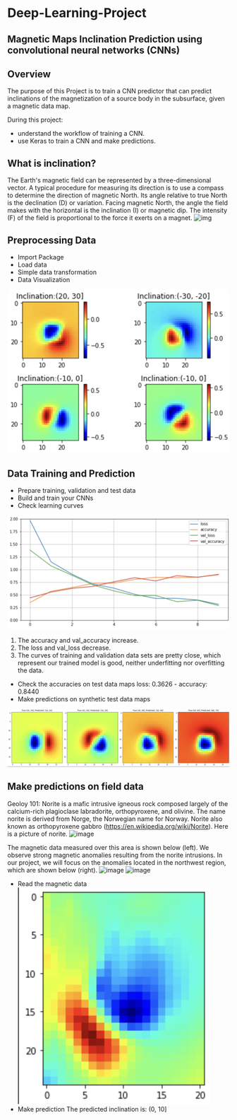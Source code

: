 # Deep-Learning-Project
## Magnetic Maps Inclination Prediction using convolutional neural networks (CNNs)

## Overview
The purpose of this Project is to train a CNN predictor that can predict inclinations of the magnetization of a source body in the subsurface, given a magnetic data map. 

During this project:
* understand the workflow of training a CNN.
* use Keras to train a CNN and make predictions.

## What is inclination?

The Earth's magnetic field can be represented by a three-dimensional vector. A typical procedure for measuring its direction is to use a compass to determine the direction of magnetic North. Its angle relative to true North is the declination (D) or variation. Facing magnetic North, the angle the field makes with the horizontal is the inclination (I) or magnetic dip. The intensity (F) of the field is proportional to the force it exerts on a magnet.
![img](https://drive.google.com/uc?id=1-IJX4-gJRTmkxgP-diI5p0pndLIPJPf1)

## Preprocessing Data
* Import Package
* Load data
* Simple data transformation
* Data Visualization

![image](https://github.com/Yuteng0927/Deep-Learning-Project/blob/main/Image/Data_Visualization.png)

## Data Training and Prediction
* Prepare training, validation and test data
* Build and train your CNNs
* Check learning curves

![image](https://github.com/Yuteng0927/Deep-Learning-Project/blob/main/Image/Fitting_curve.png)

1. The accuracy and val_accuracy increase.
2. The loss and val_loss decrease.
3. The curves of training and validation data sets are pretty close, which represent our trained model is good, neither underfitting nor overfitting the data.

* Check the accuracies on test data maps
loss: 0.3626 - accuracy: 0.8440
* Make predictions on synthetic test data maps

![image](https://github.com/Yuteng0927/Deep-Learning-Project/blob/main/Image/Prediction.png)

## Make predictions on field data
Geoloy 101: Norite is a mafic intrusive igneous rock composed largely of the calcium-rich plagioclase labradorite, orthopyroxene, and olivine. The name norite is derived from Norge, the Norwegian name for Norway. Norite also known as orthopyroxene gabbro (https://en.wikipedia.org/wiki/Norite). Here is a picture of norite.
![image](https://drive.google.com/uc?id=1j_kpdMFM6BmmJQRzPPmOIsvpIGhY0kmJ)

The magnetic data measured over this area is shown below (left). We observe strong magnetic anomalies resulting from the norite intrusions. In our project, we will focus on the anomalies located in the northwest region, which are shown below (right).
![image](https://drive.google.com/uc?id=1A8NmHyxM1CZ6acqhswX9cjfHo9EmCX5S)
![image](https://drive.google.com/uc?id=1TJRzFz0Uv8yVLGfltkq6RZEd_ENgl3WJ)

* Read the magnetic data
![image](https://github.com/Yuteng0927/Deep-Learning-Project/blob/main/Image/Predict_fieldData.png)
* Make prediction
The predicted inclination is: (0, 10]

